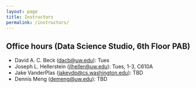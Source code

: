 ```yaml
---
layout: page
title: Instructors
permalink: /instructors/
---
```


## Office hours (Data Science Studio, 6th Floor PAB)

- David A. C. Beck (dacb@uw.edu): Tues
- Joseph L. Hellerstein (jlheller@uw.edu): Tues, 1-3, C610A
- Jake VanderPlas (jakevdp@cs.washington.edu): TBD
- Dennis Meng (demeng@uw.edu): TBD
